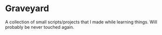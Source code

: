 # Graveyard

A collection of small scripts/projects that I made while learning things.
Will probably be never touched again.

